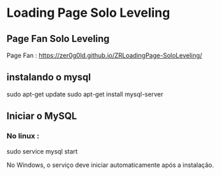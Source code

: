 # Loading Page Solo Leveling

## Page Fan Solo Leveling

Page Fan : https://zer0g0ld.github.io/ZRLoadingPage-SoloLeveling/

## instalando o mysql

sudo apt-get update
sudo apt-get install mysql-server

## Iniciar o MySQL
### No linux :
sudo service mysql start


No Windows, o serviço deve iniciar automaticamente após a instalação.


